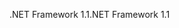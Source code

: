 <span data-ttu-id="22a5b-101">.NET Framework 1.1</span><span class="sxs-lookup"><span data-stu-id="22a5b-101">.NET Framework 1.1</span></span>